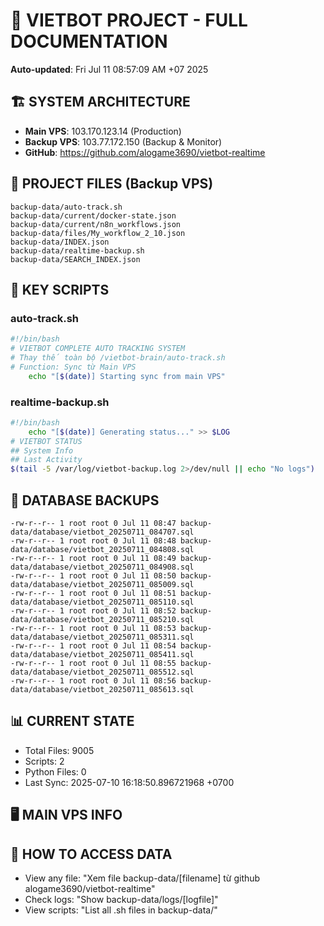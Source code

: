 # 🤖 VIETBOT PROJECT - FULL DOCUMENTATION
**Auto-updated**: Fri Jul 11 08:57:09 AM +07 2025

## 🏗️ SYSTEM ARCHITECTURE
- **Main VPS**: 103.170.123.14 (Production)
- **Backup VPS**: 103.77.172.150 (Backup & Monitor)
- **GitHub**: https://github.com/alogame3690/vietbot-realtime

## 📁 PROJECT FILES (Backup VPS)
```
backup-data/auto-track.sh
backup-data/current/docker-state.json
backup-data/current/n8n_workflows.json
backup-data/files/My_workflow_2_10.json
backup-data/INDEX.json
backup-data/realtime-backup.sh
backup-data/SEARCH_INDEX.json
```

## 🔧 KEY SCRIPTS
### auto-track.sh
```bash
#!/bin/bash
# VIETBOT COMPLETE AUTO TRACKING SYSTEM
# Thay thế toàn bộ /vietbot-brain/auto-track.sh
# Function: Sync từ Main VPS
    echo "[$(date)] Starting sync from main VPS"
```
### realtime-backup.sh
```bash
#!/bin/bash
    echo "[$(date)] Generating status..." >> $LOG
# VIETBOT STATUS
## System Info
## Last Activity
$(tail -5 /var/log/vietbot-backup.log 2>/dev/null || echo "No logs")
```

## 💾 DATABASE BACKUPS
```
-rw-r--r-- 1 root root 0 Jul 11 08:47 backup-data/database/vietbot_20250711_084707.sql
-rw-r--r-- 1 root root 0 Jul 11 08:48 backup-data/database/vietbot_20250711_084808.sql
-rw-r--r-- 1 root root 0 Jul 11 08:49 backup-data/database/vietbot_20250711_084908.sql
-rw-r--r-- 1 root root 0 Jul 11 08:50 backup-data/database/vietbot_20250711_085009.sql
-rw-r--r-- 1 root root 0 Jul 11 08:51 backup-data/database/vietbot_20250711_085110.sql
-rw-r--r-- 1 root root 0 Jul 11 08:52 backup-data/database/vietbot_20250711_085210.sql
-rw-r--r-- 1 root root 0 Jul 11 08:53 backup-data/database/vietbot_20250711_085311.sql
-rw-r--r-- 1 root root 0 Jul 11 08:54 backup-data/database/vietbot_20250711_085411.sql
-rw-r--r-- 1 root root 0 Jul 11 08:55 backup-data/database/vietbot_20250711_085512.sql
-rw-r--r-- 1 root root 0 Jul 11 08:56 backup-data/database/vietbot_20250711_085613.sql
```

## 📊 CURRENT STATE
- Total Files: 9005
- Scripts: 2
- Python Files: 0
- Last Sync: 2025-07-10 16:18:50.896721968 +0700

## 🖥️ MAIN VPS INFO


## 🚨 HOW TO ACCESS DATA
- View any file: "Xem file backup-data/[filename] từ github alogame3690/vietbot-realtime"
- Check logs: "Show backup-data/logs/[logfile]"
- View scripts: "List all .sh files in backup-data/"
